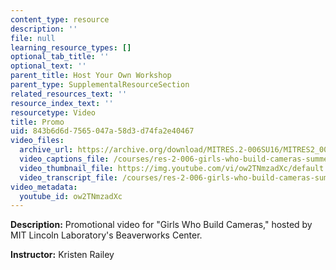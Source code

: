 ```yaml
---
content_type: resource
description: ''
file: null
learning_resource_types: []
optional_tab_title: ''
optional_text: ''
parent_title: Host Your Own Workshop
parent_type: SupplementalResourceSection
related_resources_text: ''
resource_index_text: ''
resourcetype: Video
title: Promo
uid: 843b6d6d-7565-047a-58d3-d74fa2e40467
video_files:
  archive_url: https://archive.org/download/MITRES.2-006SU16/MITRES2_006SU16_promo_300k.mp4
  video_captions_file: /courses/res-2-006-girls-who-build-cameras-summer-2016/1700aa2f102e51f6bf2a3d214879f4d7_ow2TNmzadXc.vtt
  video_thumbnail_file: https://img.youtube.com/vi/ow2TNmzadXc/default.jpg
  video_transcript_file: /courses/res-2-006-girls-who-build-cameras-summer-2016/71d133973666a154d21e7f957c1389eb_ow2TNmzadXc.pdf
video_metadata:
  youtube_id: ow2TNmzadXc
---
```


**Description:** Promotional video for "Girls Who Build Cameras," hosted by MIT Lincoln Laboratory's Beaverworks Center.

**Instructor:** Kristen Railey